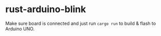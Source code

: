 # rust-arduino-blink
Make sure board is connected and just run `cargo run` to build & flash to Arduino UNO.
